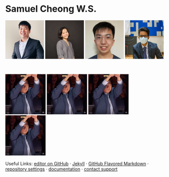 # Samuel Cheong W.S.

<p float="left">
  <img src="glendon.jpg" width="24%" />
  <img src="christabelle.jpg" width="24%" /> 
  <img src="choon.jpg" width="24%" />
  <img src="jishnu.jpg" width="24%" />
</p>

<br>

<p float="left">
  <img src="bowing.gif" width="25%" />
  <img src="bowing.gif" width="25%" /> 
  <img src="bowing.gif" width="25%" />
  <img src="bowing.gif" width="25%" />
</p>


<!---

# Samuel Cheong W.S.

Undergraduate Student in National University of Singapore

I am an aspiring programmer, interested to automate tasks to improve our quality of life.

## Education

###National University of Singapore
Bachelor of Computing (Hons)
Computer Sciences Courses


###Hwa Chong Institution
IP Programme


-->





Useful Links:  [editor on GitHub](https://github.com/samuelcheongws/Github-website/edit/main/README.md) · [Jekyll](https://jekyllrb.com/) · [GitHub Flavored Markdown](https://guides.github.com/features/mastering-markdown/) · [repository settings](https://github.com/samuelcheongws/Github-website/settings/pages) · [documentation](https://docs.github.com/categories/github-pages-basics/) · [contact support](https://support.github.com/contact)
